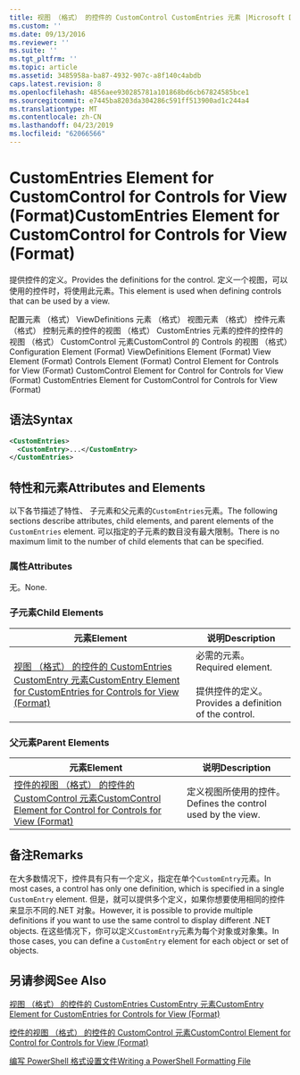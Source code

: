 ```yaml
---
title: 视图 （格式） 的控件的 CustomControl CustomEntries 元素 |Microsoft Docs
ms.custom: ''
ms.date: 09/13/2016
ms.reviewer: ''
ms.suite: ''
ms.tgt_pltfrm: ''
ms.topic: article
ms.assetid: 3485958a-ba87-4932-907c-a8f140c4abdb
caps.latest.revision: 8
ms.openlocfilehash: 4856aee930285781a101868bd6cb67824585bce1
ms.sourcegitcommit: e7445ba8203da304286c591ff513900ad1c244a4
ms.translationtype: MT
ms.contentlocale: zh-CN
ms.lasthandoff: 04/23/2019
ms.locfileid: "62066566"
---
```

# <a name="customentries-element-for-customcontrol-for-controls-for-view-format"></a><span data-ttu-id="b3848-102">CustomEntries Element for CustomControl for Controls for View (Format)</span><span class="sxs-lookup"><span data-stu-id="b3848-102">CustomEntries Element for CustomControl for Controls for View (Format)</span></span>

<span data-ttu-id="b3848-103">提供控件的定义。</span><span class="sxs-lookup"><span data-stu-id="b3848-103">Provides the definitions for the control.</span></span> <span data-ttu-id="b3848-104">定义一个视图，可以使用的控件时，将使用此元素。</span><span class="sxs-lookup"><span data-stu-id="b3848-104">This element is used when defining controls that can be used by a view.</span></span>

<span data-ttu-id="b3848-105">配置元素 （格式） ViewDefinitions 元素 （格式） 视图元素 （格式） 控件元素 （格式） 控制元素的控件的视图 （格式） CustomEntries 元素的控件的控件的视图 （格式） CustomControl 元素CustomControl 的 Controls 的视图 （格式）</span><span class="sxs-lookup"><span data-stu-id="b3848-105">Configuration Element (Format) ViewDefinitions Element (Format) View Element (Format) Controls Element (Format) Control Element for Controls for View (Format) CustomControl Element for Control for Controls for View (Format) CustomEntries Element for CustomControl for Controls for View (Format)</span></span>

## <a name="syntax"></a><span data-ttu-id="b3848-106">语法</span><span class="sxs-lookup"><span data-stu-id="b3848-106">Syntax</span></span>

```xml
<CustomEntries>
  <CustomEntry>...</CustomEntry>
</CustomEntries>
```

## <a name="attributes-and-elements"></a><span data-ttu-id="b3848-107">特性和元素</span><span class="sxs-lookup"><span data-stu-id="b3848-107">Attributes and Elements</span></span>

<span data-ttu-id="b3848-108">以下各节描述了特性、 子元素和父元素的`CustomEntries`元素。</span><span class="sxs-lookup"><span data-stu-id="b3848-108">The following sections describe attributes, child elements, and parent elements of the `CustomEntries` element.</span></span> <span data-ttu-id="b3848-109">可以指定的子元素的数目没有最大限制。</span><span class="sxs-lookup"><span data-stu-id="b3848-109">There is no maximum limit to the number of child elements that can be specified.</span></span>

### <a name="attributes"></a><span data-ttu-id="b3848-110">属性</span><span class="sxs-lookup"><span data-stu-id="b3848-110">Attributes</span></span>

<span data-ttu-id="b3848-111">无。</span><span class="sxs-lookup"><span data-stu-id="b3848-111">None.</span></span>

### <a name="child-elements"></a><span data-ttu-id="b3848-112">子元素</span><span class="sxs-lookup"><span data-stu-id="b3848-112">Child Elements</span></span>

|<span data-ttu-id="b3848-113">元素</span><span class="sxs-lookup"><span data-stu-id="b3848-113">Element</span></span>|<span data-ttu-id="b3848-114">说明</span><span class="sxs-lookup"><span data-stu-id="b3848-114">Description</span></span>|
|-------------|-----------------|
|[<span data-ttu-id="b3848-115">视图 （格式） 的控件的 CustomEntries CustomEntry 元素</span><span class="sxs-lookup"><span data-stu-id="b3848-115">CustomEntry Element for CustomEntries for Controls for View (Format)</span></span>](./customentry-element-for-customentries-for-controls-for-view-format.md)|<span data-ttu-id="b3848-116">必需的元素。</span><span class="sxs-lookup"><span data-stu-id="b3848-116">Required element.</span></span><br /><br /> <span data-ttu-id="b3848-117">提供控件的定义。</span><span class="sxs-lookup"><span data-stu-id="b3848-117">Provides a definition of the control.</span></span>|

### <a name="parent-elements"></a><span data-ttu-id="b3848-118">父元素</span><span class="sxs-lookup"><span data-stu-id="b3848-118">Parent Elements</span></span>

|<span data-ttu-id="b3848-119">元素</span><span class="sxs-lookup"><span data-stu-id="b3848-119">Element</span></span>|<span data-ttu-id="b3848-120">说明</span><span class="sxs-lookup"><span data-stu-id="b3848-120">Description</span></span>|
|-------------|-----------------|
|[<span data-ttu-id="b3848-121">控件的视图 （格式） 的控件的 CustomControl 元素</span><span class="sxs-lookup"><span data-stu-id="b3848-121">CustomControl Element for Control for Controls for View (Format)</span></span>](./customcontrol-element-for-control-for-controls-for-view-format.md)|<span data-ttu-id="b3848-122">定义视图所使用的控件。</span><span class="sxs-lookup"><span data-stu-id="b3848-122">Defines the control used by the view.</span></span>|

## <a name="remarks"></a><span data-ttu-id="b3848-123">备注</span><span class="sxs-lookup"><span data-stu-id="b3848-123">Remarks</span></span>

<span data-ttu-id="b3848-124">在大多数情况下，控件具有只有一个定义，指定在单个`CustomEntry`元素。</span><span class="sxs-lookup"><span data-stu-id="b3848-124">In most cases, a control has only one definition, which is specified in a single `CustomEntry` element.</span></span> <span data-ttu-id="b3848-125">但是，就可以提供多个定义，如果你想要使用相同的控件来显示不同的.NET 对象。</span><span class="sxs-lookup"><span data-stu-id="b3848-125">However, it is possible to provide multiple definitions if you want to use the same control to display different .NET objects.</span></span> <span data-ttu-id="b3848-126">在这些情况下，你可以定义`CustomEntry`元素为每个对象或对象集。</span><span class="sxs-lookup"><span data-stu-id="b3848-126">In those cases, you can define a `CustomEntry` element for each object or set of objects.</span></span>

## <a name="see-also"></a><span data-ttu-id="b3848-127">另请参阅</span><span class="sxs-lookup"><span data-stu-id="b3848-127">See Also</span></span>

[<span data-ttu-id="b3848-128">视图 （格式） 的控件的 CustomEntries CustomEntry 元素</span><span class="sxs-lookup"><span data-stu-id="b3848-128">CustomEntry Element for CustomEntries for Controls for View (Format)</span></span>](./customentry-element-for-customentries-for-controls-for-view-format.md)

[<span data-ttu-id="b3848-129">控件的视图 （格式） 的控件的 CustomControl 元素</span><span class="sxs-lookup"><span data-stu-id="b3848-129">CustomControl Element for Control for Controls for View (Format)</span></span>](./customcontrol-element-for-control-for-controls-for-view-format.md)

[<span data-ttu-id="b3848-130">编写 PowerShell 格式设置文件</span><span class="sxs-lookup"><span data-stu-id="b3848-130">Writing a PowerShell Formatting File</span></span>](./writing-a-powershell-formatting-file.md)
